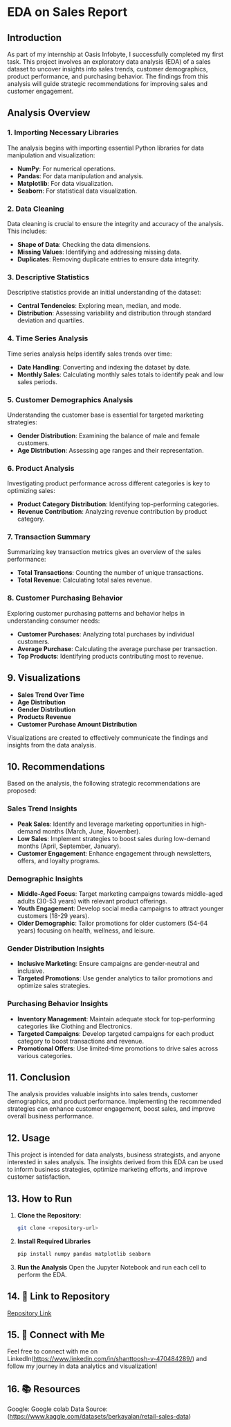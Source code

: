 # EDA on Sales Report

## Introduction

As part of my internship at Oasis Infobyte, I successfully completed my first task. This project involves an exploratory data analysis (EDA) of a sales dataset to uncover insights into sales trends, customer demographics, product performance, and purchasing behavior. The findings from this analysis will guide strategic recommendations for improving sales and customer engagement.

## Analysis Overview

### 1. Importing Necessary Libraries

The analysis begins with importing essential Python libraries for data manipulation and visualization:

- **NumPy**: For numerical operations.
- **Pandas**: For data manipulation and analysis.
- **Matplotlib**: For data visualization.
- **Seaborn**: For statistical data visualization.

### 2. Data Cleaning

Data cleaning is crucial to ensure the integrity and accuracy of the analysis. This includes:

- **Shape of Data**: Checking the data dimensions.
- **Missing Values**: Identifying and addressing missing data.
- **Duplicates**: Removing duplicate entries to ensure data integrity.

### 3. Descriptive Statistics

Descriptive statistics provide an initial understanding of the dataset:

- **Central Tendencies**: Exploring mean, median, and mode.
- **Distribution**: Assessing variability and distribution through standard deviation and quartiles.

### 4. Time Series Analysis

Time series analysis helps identify sales trends over time:

- **Date Handling**: Converting and indexing the dataset by date.
- **Monthly Sales**: Calculating monthly sales totals to identify peak and low sales periods.

### 5. Customer Demographics Analysis

Understanding the customer base is essential for targeted marketing strategies:

- **Gender Distribution**: Examining the balance of male and female customers.
- **Age Distribution**: Assessing age ranges and their representation.

### 6. Product Analysis

Investigating product performance across different categories is key to optimizing sales:

- **Product Category Distribution**: Identifying top-performing categories.
- **Revenue Contribution**: Analyzing revenue contribution by product category.

### 7. Transaction Summary

Summarizing key transaction metrics gives an overview of the sales performance:

- **Total Transactions**: Counting the number of unique transactions.
- **Total Revenue**: Calculating total sales revenue.

### 8. Customer Purchasing Behavior

Exploring customer purchasing patterns and behavior helps in understanding consumer needs:

- **Customer Purchases**: Analyzing total purchases by individual customers.
- **Average Purchase**: Calculating the average purchase per transaction.
- **Top Products**: Identifying products contributing most to revenue.

## 9. Visualizations

- **Sales Trend Over Time**
- **Age Distribution**
- **Gender Distribution**
- **Products Revenue**
- **Customer Purchase Amount Distribution**

Visualizations are created to effectively communicate the findings and insights from the data analysis.

## 10. Recommendations

Based on the analysis, the following strategic recommendations are proposed:

### Sales Trend Insights

- **Peak Sales**: Identify and leverage marketing opportunities in high-demand months (March, June, November).
- **Low Sales**: Implement strategies to boost sales during low-demand months (April, September, January).
- **Customer Engagement**: Enhance engagement through newsletters, offers, and loyalty programs.

### Demographic Insights

- **Middle-Aged Focus**: Target marketing campaigns towards middle-aged adults (30-53 years) with relevant product offerings.
- **Youth Engagement**: Develop social media campaigns to attract younger customers (18-29 years).
- **Older Demographic**: Tailor promotions for older customers (54-64 years) focusing on health, wellness, and leisure.

### Gender Distribution Insights

- **Inclusive Marketing**: Ensure campaigns are gender-neutral and inclusive.
- **Targeted Promotions**: Use gender analytics to tailor promotions and optimize sales strategies.

### Purchasing Behavior Insights

- **Inventory Management**: Maintain adequate stock for top-performing categories like Clothing and Electronics.
- **Targeted Campaigns**: Develop targeted campaigns for each product category to boost transactions and revenue.
- **Promotional Offers**: Use limited-time promotions to drive sales across various categories.

## 11. Conclusion

The analysis provides valuable insights into sales trends, customer demographics, and product performance. Implementing the recommended strategies can enhance customer engagement, boost sales, and improve overall business performance.

## 12. Usage

This project is intended for data analysts, business strategists, and anyone interested in sales analysis. The insights derived from this EDA can be used to inform business strategies, optimize marketing efforts, and improve customer satisfaction.

## 13. How to Run

1. **Clone the Repository**: 
   ```bash
   git clone <repository-url>
   
2. **Install Required Libraries**
   ```bash
   pip install numpy pandas matplotlib seaborn
3. **Run the Analysis**
   Open the Jupyter Notebook and run each cell to perform the EDA.

## 14. 📌 Link to Repository
[Repository Link](https://github.com/shanttoosh/OIBSIP_Data_Science_Projects/tree/main/OIBSIP_Task_1)  


## 15. 🤝 Connect with Me
Feel free to connect with me on LinkedIn(https://www.linkedin.com/in/shanttoosh-v-470484289/) and follow my journey in data analytics and visualization!

## 16. 📚 Resources
Google: Google colab
Data Source: (https://www.kaggle.com/datasets/berkayalan/retail-sales-data)
